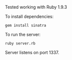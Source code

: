 Tested working with Ruby 1.9.3

To install dependencies: 

	gem install sinatra

To run the server:

	ruby server.rb

Server listens on port 1337.
